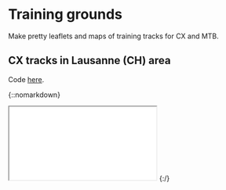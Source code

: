 # Training grounds

Make pretty leaflets and maps of training tracks for CX and MTB.

## CX tracks in Lausanne (CH) area

Code [here](map-cx/map-cx-ls.R).

{::nomarkdown}

<!-- HTML CODE-->
<iframe src="map-cx/map-cx-ls.html"> </iframe>
{:/}